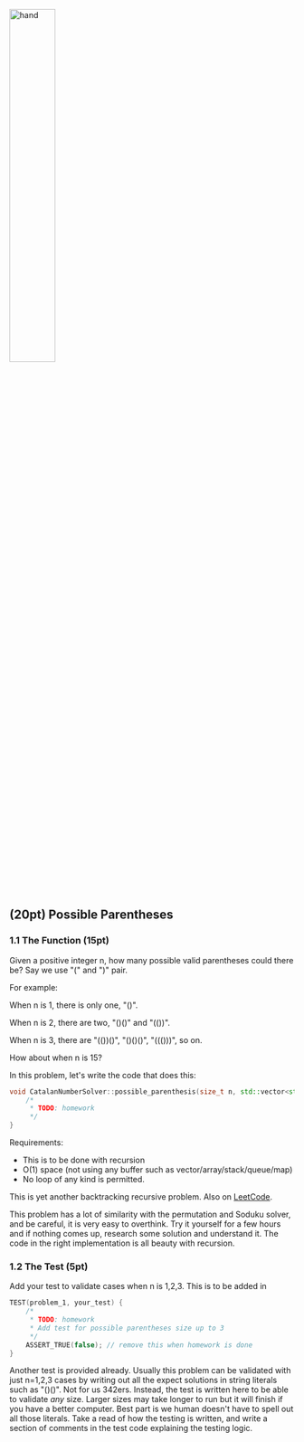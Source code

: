 <img src="https://user-images.githubusercontent.com/252020/171264166-344df444-3ffc-4ab9-8054-9dffe8261253.png"
     alt="hand"
     width="40%" />
     
## (20pt) Possible Parentheses

### 1.1 The Function (15pt)

Given a positive integer n, how many possible valid parentheses could there be? Say we use "(" and ")" pair.

For example:

When n is 1, there is only one, "()".

When n is 2, there are two, "()()" and "(())".

When n is 3, there are "(())()", "()()()", "((()))", so on. 

How about when n is 15?

In this problem, let's write the code that does this:

```c++
void CatalanNumberSolver::possible_parenthesis(size_t n, std::vector<std::string> &result) {
    /*
     * TODO: homework
     */
}
```

Requirements:

- This is to be done with recursion
- O(1) space (not using any buffer such as vector/array/stack/queue/map) 
- No loop of any kind is permitted.

This is yet another backtracking recursive problem. Also on [LeetCode](https://leetcode.com/problems/generate-parentheses/).

This problem has a lot of similarity with the permutation and Soduku solver, and be careful, it is very easy to overthink. Try it yourself for a few hours and if nothing comes up, research some solution and understand it. The code in the right implementation is all beauty with recursion. 

### 1.2 The Test (5pt)

Add your test to validate cases when n is 1,2,3. This is to be added in

```c++
TEST(problem_1, your_test) {
    /*
     * TODO: homework
     * Add test for possible parentheses size up to 3
     */
    ASSERT_TRUE(false); // remove this when homework is done
}
```

Another test is provided already. Usually this problem can be validated with just n=1,2,3 cases by writing out all the expect solutions in string literals such as "()()". Not for us 342ers. Instead, the test is written here to be able to validate *any* size. Larger sizes may take longer to run but it will finish if you have a better computer. Best part is we human doesn't have to spell out all those literals. Take a read of how the testing is written, and write a section of comments in the test code explaining the testing logic. 
